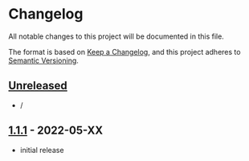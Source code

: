 # Changelog

All notable changes to this project will be documented in this file.

The format is based on [Keep a Changelog],
and this project adheres to [Semantic Versioning].

## [Unreleased]
- /

## [1.1.1] - 2022-05-XX
- initial release

<!-- Links -->
[keep a changelog]: https://keepachangelog.com/en/1.0.0/
[semantic versioning]: https://semver.org/spec/v2.0.0.html

<!-- Versions -->
[unreleased]: https://github.com/AlmostReliable/ponderjs-forge/compare/v1.18-1.1.1...HEAD
[1.1.1]: https://github.com/AlmostReliable/ponderjs-forge/releases/tag/v1.18-1.1.1
